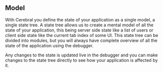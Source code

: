 ## Model
With Cerebral you define the state of your application as a single model, a single state tree. A state tree allows us to create a mental model of all the state of your application, this being server side state like a list of users or client side state like the current tab index of some UI. This state tree can be divided into modules, but you will always have complete overview of all the state of the application using the debugger.

Any changes to the state is updated live in the debugger and you can make changes to the state tree directly to see how your application is affected by it.
